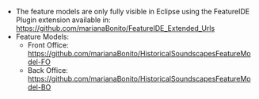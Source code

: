 * The feature models are only fully visible in Eclipse using the FeatureIDE Plugin extension available in: https://github.com/marianaBonito/FeatureIDE_Extended_Urls
* Feature Models:
  * Front Office: https://github.com/marianaBonito/HistoricalSoundscapesFeatureModel-FO
  * Back Office: https://github.com/marianaBonito/HistoricalSoundscapesFeatureModel-BO
